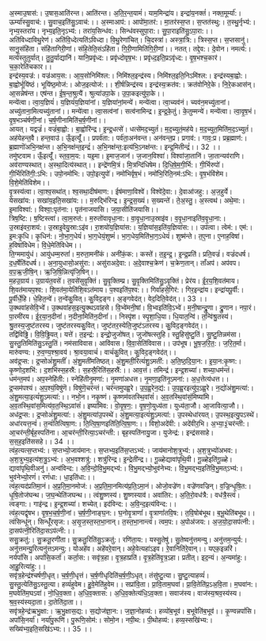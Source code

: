 

  
अ॒स्माउ॒षास॑:। उ॒षास॒आति॑रन्त। आति॑रन्त। अ॒ति॒र॒न्त॒यामं॑। याम॒मिन्द्रा॑य। इन्द्रा॑य॒नक्तं॑। नक्त॒मूर्म्या॑:। ऊर्म्या॑स्सु॒वाच॑:। सु॒वाच॒इति॑सु॒ऽवाच॑:।। अ॒स्माआप॑:। आपो॑मा॒तर॑:। मा॒तर॑स्स॒प्त। स॒प्तत॑स्थु:। त॒स्थु॒र्नृभ्य॑:। नृभ्य॒स्तरा॑य। नृभ्य॒इति॒नृऽभ्य॑:। तरा॑य॒सिन्ध॑व:। सिन्ध॑वस्सुपा॒रा:। सु॒पा॒राइति॑सु॒ऽपा॒रा:।।  
अति॑विध्दाविथु॒रेण॑। अति॑वि॒ध्देत्यति॑ऽविध्दा। वि॒थु॒रेणा॑चित्। चि॒दस्त्रा॑। अस्त्रा॒त्रि:। त्रिस्स॒प्त। स॒प्तसानु॑। सानु॒संहि॑ता। संहि॑तागिरी॒णां। संहि॒तेति॒संऽहि॑ता। गि॒री॒णामिति॑गि॒री॒णां।। नतत्। तद्दे॒व:। दे॒वोन। नमर्त्य॑:। मर्त्य॑स्तुतुर्यात्। तु॒तु॒र्याद्यानि॑। यानि॒प्रवृ॑ध्द:। प्रवृ॑ध्दोवृष॒भ:। प्रवृ॑ध्द॒इति॒प्रऽवृ॑ध्द:। वृ॒ष॒भश्च॒कार॑। च॒का॒रेति॑चकार।।  
इन्द्र॑स्य॒वज्र॑:। वज्र॑आय॒स:। आ॒य॒सोनिमि॑श्ल:। निमि॑श्ल॒इन्द्र॑स्य। निमि॑श्ल॒इति॒निऽमि॑श्ल:। इन्द्र॑स्यबा॒ह्वो:। बा॒ह्वोर्भूयि॑ष्ठं। भूयि॑ष्ठ॒मोज॑:। ओज॒इत्योज॑:।। शी॒र्षन्निन्द्र॑स्य। इन्द्र॑स्य॒क्रत॑व:। क्रत॑वोनिरे॒के। नि॒रे॒कआस॑न्। आ॒सन्नेष॑न्त। एष॑न्त। ई॒ष॒न्त॒श्रुत्यै॑। श्रुत्या॑उपा॒के। उ॒पा॒कइत्यु॑पा॒के।।  
मन्ये॑त्वा। त्वा॒य॒ज्ञियं॑। य॒ज्ञियं॑य॒ज्ञिया॑नां। य॒ज्ञिया॑नां॒मन्ये॑। मन्ये॑त्वा। त्वा॒च्यव॑नं। च्यव॑न॒मच्यु॑तानां। अच्यु॑ताना॒मित्यच्यु॑तानां।। मन्ये॑त्वा। त्वा॒सत्व॑नां। सत्व॑नामिन्द्र। इ॒न्द्र॒के॒तुं। के॒तुम्मन्ये॑। मन्ये॑त्वा। त्वा॒वृ॒ष॒भं। वृ॒ष॒भञ्च॑र्षणी॒नां। च॒र्ष॒णीनामिति॑च॒र्ष॒णीनां।।  
आयत्। यद्वज्रं॑। वज्रं॑बा॒ह्वो:। बा॒ह्वोरि॑न्द्र। इ॒न्द्र॒धत्से॑। धत्से॑मद॒च्युतं॑। म॒द॒च्युतं॒मह॑ये। म॒द॒च्युत॒मिति॑म॒द॒ऽच्युतं॑। अह॑येहन्त॒वै। हन्त॒वाउ॑। ऊँ॒इत्यूँ॑।। प्रपर्व॑ता:। पर्व॑ता॒अन॑वन्त। अन॑वन्त॒प्र। प्रगाव॑:। गाव॒:प्र। प्रब्र॒ह्माण॑:। ब्र॒ह्माणॊ॑अभि॒नक्ष॑न्त। अ॒भि॒नक्ष॑न्त॒इन्द्रं॑। अ॒भि॒नक्ष॑न्त॒:इत्य॑भि॒ऽनक्ष॑न्त:। इन्द्र॒मितीन्द्रं॑।। 32 ।।  
तमु॑ष्टवाम। ऊँ॒इत्यूँ॑। स्त॒वा॒म॒य:। यइ॒मा। इ॒माज॒जान॑। ज॒जान॒विश्वा॑। विश्वा॑जा॒तानि॑। जा॒तान्यव॑राणि। अव॑राण्यस्थात्। अ॒स्था॒दित्य॑स्थात्।। इन्द्रे॑णमि॒त्रं। मि॒त्रन्दि॑धिषेम। दि॒धि॒षे॒म॒गी॒र्भि:। गी॒र्भिरुपो॑। गी॒र्भिरिति॑गी॒:ऽभि:। उपो॒नमो॑भि:। उपो॒इत्युपो॑। नमो॑भिर्वृष॒भं। नमो॑भि॒रिति॒नम॑:ऽभि:। वृ॒ष॒भंवि॑शेम। वि॒शे॒मेति॑विशेम।।  
वृ॒त्रस्य॑त्वा। त्वा॒श्व॒सथा॑त्। श्व॒सथा॒दीष॑माण:। ईष॑माणा॒विश्वे॑। विश्वे॑दे॒वा:। दे॒वाआ॑जहु:। अ॒ज॒हुर्ये। येसखा॑य:। सखा॑य॒इति॒सखा॑य:।। म॒रुद्भि॑रिन्द्र। इ॒न्द्र॒स॒ख्यं। स॒ख्यन्ते॑। ते॒अ॒स्तु॒। अ॒स्त्वथ॑। अथे॒मा:। इ॒माविश्वा॑:। विश्वा॒:पृत॑ना:। पृत॑नाजयासि। ज॒या॒सीति॑जयासि।।  
त्रिष॒ष्टि:। ष॒ष्टिस्त्वा॑। त्वा॒म॒रुत॑:। म॒रुतो॑वावृधा॒ना:। वा॒वृ॒धा॒नाउ॒स्राइ॑व। व॒वृ॒धा॒नाइति॑व॒वृ॒धा॒ना:। उ॒स्राइ॑वरा॒शय॑:। उ॒स्राइ॒वेयु॒स्रा:ऽइ॑व। रा॒शयो॑य॒ज्ञिया॑स:। य॒ज्ञिया॑स॒इति॑य॒ज्ञिया॑स:।। उप॑त्वा। त्वेम॑:। एम॑:। इ॒म:कृ॒धि। कृ॒धिन॑:। नो॒भा॒ग॒धेयं॑। भा॒ग॒धेयं॒शुष्मं॑। भा॒ग॒धेय॒मिति॑भा॒ग॒ऽधेयं॑। शुष्म॑न्ते। त॒ए॒ना। ए॒नाह॒विषा॑। ह॒विषा॑विधेम। वि॒धे॒मेति॑विधेम।।  
ति॒ग्ममायु॑धं। आयु॑धम्म॒रुतां॑। म॒रुता॒मनी॑कं। अनी॑कं॒क:। कस्ते॑। त॒इ॒न्द्र॒। इ॒न्द्र॒प्रति॑। प्रति॒वज्रं॑। वज्रं॑दधर्ष। द॒ध॒र्षेति॑दधर्ष।। अ॒ना॒युधासो॒असु॑रा:। असु॑राअदे॒वा:। अ॒दे॒वाश्च॒क्रेण॑। च॒क्रेण॒तान्। ताँअप॑। अप॑वप। व॒प॒ऋ॒जी॒षि॒न्। ऋ॒जि॒षि॒न्नित्यृ॑जि॒षिन्।।  
म॒हउ॒ग्राय॑। उ॒ग्राय॑त॒वसे॑। त॒वसे॑सुवृ॒क्तिं। सु॒वृ॒क्तिम्प्र। सु॒वृ॒क्तिमिति॑सु॒ऽवृ॒क्तिं। प्रेर॑य। ई॒र॒य॒शि॒वत॑माय। शि॒वत॑मायप॒श्व:। शि॒वत॑मा॒येति॑शि॒वऽत॑माय। प॒श्वइति॑प॒श्व:।। गिर्वा॑हसे॒गिर॑:। गिर॒इन्द्रा॑य। इन्द्रा॑यपू॒र्वी:। पू॒र्वीर्धे॒हि। धे॒हित॒न्वे॑। त॒न्वे॑कु॒वित्। कु॒विद॒ङ्ग। अ॒ङ्गवेद॑त्। वेद॒दिति॒वेद॑त्।। 33 ।।  
उ॒क्थवा॑हसेवि॒भ्वे॑। उ॒क्थवा॑हस॒इत्यु॒क्थऽवा॑हसे। वि॒भ्वे॑मनी॒षां। वि॒भ्वइति॑वि॒ऽभ्वे॑। म॒नी॒षान्द्रु॒णा। द्रु॒णान। नपा॒रं। पा॒रमी॑रय। ई॒र॒या॒न॒दीनां॑। न॒दीना॒मिति॑न॒दीनां॑।। निस्पृ॑श। स्पृ॒शा॒धि॒या। धि॒यात॒न्वि॑। त॒न्वि॑श्रु॒तस्य॑। श्रु॒तस्य॒जुष्ट॑तरस्य। जुष्ट॑तरस्यकु॒वित्। जुष्ट॑तर॒स्येति॒जुष्ट॑ऽतरस्य। कु॒विद॒ङ्गवेद॑त्।।  
तद्वि॑विढ्ढि। वि॒वि॒ढ्ढि॒यत्। यत्ते॑। त॒इन्द्र॑:। इन्द्रो॒जुजो॑षत्। जुजो॑षत्स्तुहि। स्तु॒हिसु॑ष्टु॒तिं। सु॒ष्टु॒तिन्नम॑सा। सु॒स्तु॒तिमिति॑सु॒ऽस्तु॒तिं। नम॑साविवास। आवि॑वास। वि॒वा॒सेति॑विवास।। उप॑भूष। भू॒ष॒ज॒रि॒त॒:। ज॒रि॒त॒र्मा। मारु॑वण्य:। रु॒व॒ण्य॒श्श्रा॒वय॑। श्रा॒वया॒वाचं॑। वाचं॑कु॒वित्। कु॒विद॒ङ्गवेद॑त्।।  
अव॑द्र॒प्स:। द्र॒प्सोअं॑शु॒मतीं॑। अं॒शु॒मती॑मतिष्ठत्। अं॒शु॒मती॒रित्यं॑शु॒ऽमती॑:। अ॒ति॒ष्ठ॒दि॒या॒न:। इ॒या॒न:कृ॒ष्ण:। कृ॒ष्णोद॒शभि॑:। द॒शभि॑स्स॒हस्रै॑:। स॒हस्रै॒रिति॑स॒हस्रै॑:।। आव॒त्तं। तमिन्द्र॑। इन्द्र॒शच्या॑। शच्या॒धम॑न्तं। धम॑न्त॒मप॑। अप॒स्नेहि॑ती:। स्नेहि॑तीनृ॒मणा॑:। नृ॒मणा॑अधत्त। नृ॒मणा॒इति॑नृ॒ऽमना॑:। अ॒ध॒त्तेत्य॑धत्त।।  
द्र॒प्सम॑पश्यं। अ॒प॒श्यं॒विषु॑णॆ। विषु॑णॆ॒चर॑न्तं। चर॑न्तमुपह्व॒रे। उ॒प॒ह्व॒रेन॒द्य॑:। उ॒प॒ह्व॒रइत्यु॑प॒ऽह्व॒रे। न॒द्यो॑अंशु॒मत्या॑:। अं॒शु॒मत्या॒इत्यं॑शु॒ऽमत्या॑:।। नभो॒न। नकृ॒ष्णं। कृ॒ष्णम॑वतस्थि॒वांसं॑। अ॒व॒तस्थि॒वांसं॒मिष्या॑मि। अ॒व॒तस्थि॒वांस॒मित्य॑व॒त॒स्थि॒ऽवांसं॑। इष्या॑मिव:। वो॒वृ॒ष॒ण॒:। वृ॒ष॒णो॒युध्य॑ता। युध्य॑ता॒जौ। आ॒जावित्या॒जौ।।  
अध॑द्र॒प्स:। द्र॒प्सोअं॑शु॒मत्या॑:। अं॒शु॒मत्या॑उ॒पस्थे॑। अं॒शु॒मत्या॒इत्यं॑शु॒ऽमत्या॑:। उ॒पस्थेधा॑रयत्। उ॒पस्थ॒इत्यु॒पऽस्थे॑। अधा॑रयत्त॒न्वं॑। त॒न्वं॑तित्विषा॒ण:। ति॒त्वि॒षा॒णइति॑ति॒त्वि॒षा॒ण:।। विशो॒अदे॑वी:। अदे॑वीर॒भि। अ॒भ्या॒३॒॑चर॑न्ती:। आ॒चर॑न्ती॒र्बृह॒स्पति॑ना। आ॒चर॑न्ती॒रित्या॒ऽचर॑न्ती:। बृह॒स्पति॑नायु॒जा। युजेन्द्र॑:। इन्द्र॑ससाहे। स॒स॒ह॒इति॑ससहे।। 34 ।।  
त्वंह॒त्यत्स॒प्तभ्य॑:। स॒प्तभ्यो॒जाय॑मान:। स॒प्तभ्य॒इति॑स॒प्तऽभ्य॑:। जाय॑मानोश॒त्रुभ्य॑:। अ॒श॒त्रुभ्यो॑अभव:। अ॒श॒त्रुभ्य॒इत्य॑श॒त्रु॒ऽभ्य॑:। अ॒भ॒वश्शत्रु॑:। शत्रु॑रिन्द्र। इ॒न्द्रेती॑न्द्र।। गू॒ळ्हेद्यावा॑पृथि॒वी। गू॒ळ्हेइति॑गू॒ळ्हे। द्यावा॑पृथि॒वीअनु॑। अन्व॑विन्द:। अ॒वि॒न्दो॒वि॒भु॒मद्भ्य॑:। वि॒भु॒मद्भ्यो॒भुव॑नेभ्य:। वि॒भु॒मद्भ्य॒इति॑वि॒भु॒मत्ऽभ्य॑:। भुव॑नेभ्यो॒रणं॑। रणं॑धा:। धा॒इति॑धा:।।  
त्वंह॒त्यद॑प्रतिमा॒नं। अ॒प्र॒ति॒मा॒नमोज॑:। अ॒प्र॒ति॒मा॒नमित्य॑प्र॒ति॒ऽमा॒नं। ओजो॒वज्रे॑ण। वज्रे॑णवज्रिन्। व॒ज्रि॒न्धृ॒षि॒त:। धृ॒षि॒तोज॑घन्थ। ज॒घ॒न्थेति॑जघन्थ।। त्वंशु॒ष्णस्य॑। शु॒ष्णस्याव॑। अवा॑तिर:। अ॒ति॒रो॒वध॑त्रै:। वध॑त्रै॒स्त्वं। त्वङ्गा:। गाइ॑न्द्र। इ॒न्द्र॒शच्या॑। शच्येत्। इद॑विन्द:। अ॒वि॒न्द॒इत्य॑विन्द:।।  
त्वंह॒त्यद्वृ॑षभ। वृ॒ष॒भ॒च॒र्ष॒णी॒नां। च॒र्ष॒णी॒नाङ्घ॒न:। घ॒नोवृ॒त्राणां॑। वृ॒त्राणां॑तवि॒ष:। त॒वि॒षोब॑भूथ। ब॒भू॒थेति॑बभूथ।। त्वंसिन्धू॑न्। सिन्धूँ॑रसृज:। अ॒सृ॒ज॒स्त॒स्त॒भा॒नान्। त॒स्त॒भा॒नान्त्वं। त्वम॒प:। अ॒पोअ॑जय:। अ॒ज॒यो॒दा॒सप॑त्नी:। दा॒सप॑त्नी॒रिति॑दा॒सऽप॑त्नी:।।  
ससु॒क्रतु॑:। सु॒क्रतू॒रणी॑ता। सु॒क्रतु॒रिति॑सु॒ऽक्रतु॑:। रणि॑ता॒य:। यस्सु॒तेषु॑। सु॒तेष्वनु॑त्तमन्यु। अनु॑त्तम॒न्युर्य:। अनु॑त्तमन्यु॒रित्यनु॑त्तऽमन्यु:। योअहे॑व। अहे॑वरे॒वान्। अहे॒वेत्यहा॑ऽइव। रे॒वानिति॑रे॒वान्।। यएक॒इन्नरि॑। नर्यपां॑सि। अपां॑सि॒कर्ता॑। कर्ता॒स:। सवृ॑त्र॒हा। वृ॒त्र॒हाप्रति॑। वृ॒त्र॒हेति॑वृ॒त्र॒ऽहा। प्रतीत्। इद॒न्यं। अ॒न्यमा॑हु:। आ॒हु॒रित्या॑हु:।।  
सवृ॑त्र॒हेन्द्र॑श्चर्षणी॒धृत्। च॒र्ष॒णी॒धृत्तं। च॒र्ष॒णीधृदिति॑च॒र्ष॒णी॒ऽधृत्। तंसु॑ष्टु॒त्या। सु॒ष्टु॒त्याहव्यं॑। सु॒स्तु॒त्येति॑सु॒ऽस्तु॒त्या। हव्यं॑हुवेम। हु॒वे॒मेति॑हुवेम।। सप्रा॑वि॒ता। प्रा॒वि॒ताम॒घवा॑। प्रा॒वि॒तेति॑प्र॒ऽअ॒वि॒ता। म॒घवा॑न:। म॒घवेति॑म॒घऽवा॑। नो॒धि॒व॒क्ता। अ॒धि॒व॒क्तास:। अ॒धि॒व॒क्तेत्य॑धि॒ऽव॒क्ता। सवाज॑स्य। वाज॑स्य॒श्रव॒स्य॑स्य। श्र॒व॒स्य॑स्यदा॒ता। दा॒तेति॑दा॒ता।।  
सवृ॑त्रहे॒न्द्र॑ऋभु॒क्षा:। ऋ॒भु॒क्षास॒द्य:। स॒द्योज॑ज्ञा॒न:। ज॒ज्ञा॒नोहव्य॑:। हव्यो॑ब॒भूव॑। ब॒भूवेति॑ब॒भूव॑।। कृ॒ण्वन्नपां॑सि। अपां॑सि॒नर्या॑। नर्या॑पु॒रूणि॑। पु॒रूणि॒सोम॑:। सोमो॒न। नपी॒थ:। पी॒थोहव्य॑:। हव्य॒स्सखि॑भ्य:। सख्यि॑भ्य॒इति॒सखि॑ऽभ्य:।। 35 ।।  
